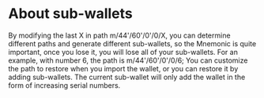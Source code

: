 # About sub-wallets

By modifying the last X in path m/44'/60'/0'/0/X, you can determine different paths and generate different sub-wallets, so the Mnemonic is quite important, once you lose it, you will lose all of your sub-wallets. For an example, with number 6, the path is m/44'/60'/0'/0/6; You can customize the path to restore when you import the wallet, or you can restore it by adding sub-wallets. The current sub-wallet will only add the wallet in the form of increasing serial numbers.
